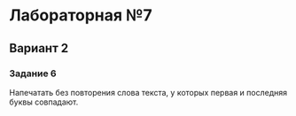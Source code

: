 # Лабораторная №7
## Вариант 2
### Задание 6
Напечатать без повторения слова текста, у которых первая и последняя буквы совпадают. 